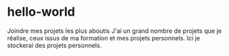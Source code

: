 # hello-world
Joindre mes projets les plus aboutis
J'ai  un grand nombre de projets que je réalise, ceux  issus de ma formation et mes projets personnels. Ici je stockerai des projets personnels.
